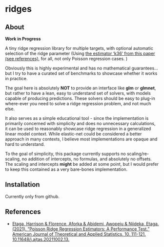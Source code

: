 
<!-- README.md is generated from README.Rmd. Please edit that file -->

# ridges

<!-- badges: start -->
<!-- badges: end -->

## About

**Work in Progress**

A tiny ridge regression library for multiple targets, with optional
automatic selection of the ridge parameter (Using [the estimator ‘k36’
from this paper (see
references)](article.ajtas.org/pdf/10.11648.j.ajtas.20211002.13.pdf),
for all, not only Poisson regression cases. )

Obviously this is highly experimental and has no mathematical
guarantees… but I try to have a curated set of benchmarks to showcase
whether it works in practice.

The goal here is absolutely **NOT** to provide an interface like **glm**
or **glmnet**, but rather to have a lean, easy to understand set of
solvers, with models capable of producing predictions. These solvers
should be easy to plug-in where-ever you need to solve a ridge
regression problem, and not much else.

It also serves as a simple educational tool - since the implementation
is primarily concerned with simplicity and does no unnecessary
calculations, it can be used to reasonably showcase ridge regression in
a generalized linear model context. While elastic-net could be
considered a better approach in many contexts, I believe most
implementations are opaque and hard to understand.

To the goal of simplicity, this package currently supports no
scaling/re-scaling, no addition of intercepts, no formulas, and
absolutely no offsets. The scaling and intercepts **might** be added at
some point, but I would prefer to keep this contained as a very
bare-bones implementation.

## Installation

Currently only from github.

## References

-   [Etaga, Harrison & Florence, Aforka & Abidemi, Awopeju & Njideka,
    Etaga. (2021). “Poisson Ridge Regression Estimators: A Performance
    Test.” American Journal of Theoretical and Applied Statistics. 10.
    111-121.
    10.11648/j.ajtas.20211002.13.](article.ajtas.org/pdf/10.11648.j.ajtas.20211002.13.pdf)
